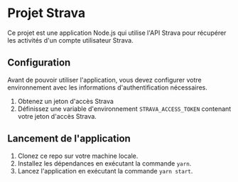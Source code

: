 # Projet Strava

Ce projet est une application Node.js qui utilise l'API Strava pour récupérer les activités d'un compte utilisateur Strava.

## Configuration

Avant de pouvoir utiliser l'application, vous devez configurer votre environnement avec les informations d'authentification nécessaires.

1. Obtenez un jeton d'accès Strava
2. Définissez une variable d'environnement `STRAVA_ACCESS_TOKEN` contenant votre jeton d'accès Strava.

## Lancement de l'application

1. Clonez ce repo sur votre machine locale.
2. Installez les dépendances en exécutant la commande `yarn`.
3. Lancez l'application en exécutant la commande `yarn start`.
